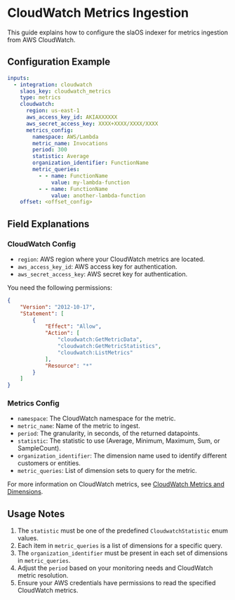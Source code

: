 # CloudWatch Metrics Ingestion

This guide explains how to configure the slaOS indexer for metrics ingestion from AWS CloudWatch.

## Configuration Example

```yaml
inputs:
  - integration: cloudwatch
    slaos_key: cloudwatch_metrics
    type: metrics
    cloudwatch:
      region: us-east-1
      aws_access_key_id: AKIAXXXXXX
      aws_secret_access_key: XXXX+XXXX/XXXX/XXXX
      metrics_config:
        namespace: AWS/Lambda
        metric_name: Invocations
        period: 300
        statistic: Average
        organization_identifier: FunctionName
        metric_queries:
          - - name: FunctionName
              value: my-lambda-function
          - - name: FunctionName
              value: another-lambda-function
    offset: <offset_config>
```

## Field Explanations

### CloudWatch Config

- `region`: AWS region where your CloudWatch metrics are located.
- `aws_access_key_id`: AWS access key for authentication.
- `aws_secret_access_key`: AWS secret key for authentication.

You need the following permissions:
```json
{
    "Version": "2012-10-17",
    "Statement": [
        {
            "Effect": "Allow",
            "Action": [
                "cloudwatch:GetMetricData",
                "cloudwatch:GetMetricStatistics",
                "cloudwatch:ListMetrics"
            ],
            "Resource": "*"
        }
    ]
}
```

### Metrics Config

- `namespace`: The CloudWatch namespace for the metric.
- `metric_name`: Name of the metric to ingest.
- `period`: The granularity, in seconds, of the returned datapoints.
- `statistic`: The statistic to use (Average, Minimum, Maximum, Sum, or SampleCount).
- `organization_identifier`: The dimension name used to identify different customers or entities.
- `metric_queries`: List of dimension sets to query for the metric.

For more information on CloudWatch metrics, see [CloudWatch Metrics and Dimensions](https://docs.aws.amazon.com/AmazonCloudWatch/latest/monitoring/cloudwatch_concepts.html).

## Usage Notes

1. The `statistic` must be one of the predefined `CloudwatchStatistic` enum values.
2. Each item in `metric_queries` is a list of dimensions for a specific query.
3. The `organization_identifier` must be present in each set of dimensions in `metric_queries`.
4. Adjust the `period` based on your monitoring needs and CloudWatch metric resolution.
5. Ensure your AWS credentials have permissions to read the specified CloudWatch metrics.

